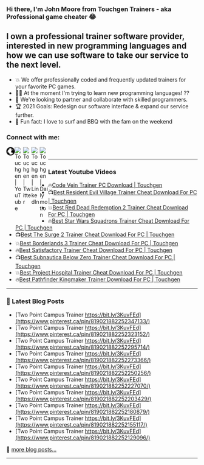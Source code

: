 ### Hi there, I'm John Moore from Touchgen Trainers - aka Professional game cheater 😂
## I own a professional trainer software provider, interested in new programming languages and how we can use software to take our service to the next level.

- 💥 We offer professionally coded and frequently updated trainers for your favorite PC games.
- 👩‍💻 At the moment I'm trying to learn new programming languages! ??
- 🤝 We're looking to partner and collaborate with skilled programmers.
- 🏆 2021 Goals: Redesign our software interface & expand our service further. 
- 🎉 Fun fact: I love to surf and BBQ with the fam on the weekend


### Connect with me:

[<img align="left" alt="Touchgen.net" width="22px" src="https://raw.githubusercontent.com/iconic/open-iconic/master/svg/globe.svg" />][website]
[<img align="left" alt="Touchgen | YouTube" width="22px" src="https://cdn.jsdelivr.net/npm/simple-icons@v3/icons/youtube.svg" />][youtube]
[<img align="left" alt="Touchgen | Twitter" width="22px" src="https://cdn.jsdelivr.net/npm/simple-icons@v3/icons/twitter.svg" />][twitter]
[<img align="left" alt="Touchgen | LinkedIn" width="22px" src="https://cdn.jsdelivr.net/npm/simple-icons@v3/icons/linkedin.svg" />][linkedin]
[<img align="left" alt="Touchgen | Dailymotion" width="22px" src="https://cdn.jsdelivr.net/npm/simple-icons@v3/icons/dailymotion.svg" />][dailymotion]

<br />

---
### Latest Youtube Videos

<!-- VIDEO-POST-LIST:START -->
 - 🔥[Code Vein Trainer PC Download | Touchgen](https://www.youtube.com/watch?v=g0uV3XJYyWU)
 - 📺[Best Resident Evil Village Trainer Cheat Download For PC | Touchgen](https://www.youtube.com/watch?v=oy_CNrI8DlY)
 - 💥[Best Red Dead Redemption 2 Trainer Cheat Download For PC | Touchgen](https://www.youtube.com/watch?v=dX3VmYrRqkY)
 - 🔥[Best Star Wars Squadrons Trainer Cheat Download For PC | Touchgen](https://www.youtube.com/watch?v=xDHtwMdYiFw)
 - 📺[Best The Surge 2 Trainer Cheat Download For PC | Touchgen](https://www.youtube.com/watch?v=gtByxJ0XD1U)
 - 💥[Best Borderlands 3 Trainer Cheat Download For PC | Touchgen](https://www.youtube.com/watch?v=1mCnnunOVM8)
 - 🔥[Best Satisfactory Trainer Cheat Download For PC | Touchgen](https://www.youtube.com/watch?v=xb_tsj03p90)
 - 📺[Best Subnautica Below Zero Trainer Cheat Download For PC | Touchgen](https://www.youtube.com/watch?v=kFKcSaWTBMc)
 - 💥[Best Project Hospital Trainer Cheat Download For PC | Touchgen](https://www.youtube.com/watch?v=b2prNIkFV_0)
 - 🔥[Best Pathfinder Kingmaker Trainer Download For PC | Touchgen](https://www.youtube.com/watch?v=M1s6WKM4k0o)<!-- VIDEO-POST-LIST:END -->
---

### 🧾 Latest Blog Posts

<!-- BLOG-POST-LIST:START -->
- [Two Point Campus Trainer https://bit.ly/3KuvFEd](https://www.pinterest.ca/pin/819021882252347133/)
- [Two Point Campus Trainer https://bit.ly/3KuvFEd](https://www.pinterest.ca/pin/819021882252323152/)
- [Two Point Campus Trainer https://bit.ly/3KuvFEd](https://www.pinterest.ca/pin/819021882252295714/)
- [Two Point Campus Trainer https://bit.ly/3KuvFEd](https://www.pinterest.ca/pin/819021882252273366/)
- [Two Point Campus Trainer https://bit.ly/3KuvFEd](https://www.pinterest.ca/pin/819021882252250256/)
- [Two Point Campus Trainer https://bit.ly/3KuvFEd](https://www.pinterest.ca/pin/819021882252227070/)
- [Two Point Campus Trainer https://bit.ly/3KuvFEd](https://www.pinterest.ca/pin/819021882252203429/)
- [Two Point Campus Trainer https://bit.ly/3KuvFEd](https://www.pinterest.ca/pin/819021882252180879/)
- [Two Point Campus Trainer https://bit.ly/3KuvFEd](https://www.pinterest.ca/pin/819021882252155117/)
- [Two Point Campus Trainer https://bit.ly/3KuvFEd](https://www.pinterest.ca/pin/819021882252129096/)
<!-- BLOG-POST-LIST:END -->

📖 [more blog posts...](https://touchgen-gaming-trainers.blogspot.com)

---


[website]: https://www.touchgen.net
[twitter]: https://twitter.com/touchgentrainer
[youtube]: https://www.youtube.com/c/Touchgen
[dailymotion]: https://www.dailymotion.com/dm_aedae9e8c0bf3c7b8a4c59d9a0f042c6
[linkedin]: https://www.linkedin.com/company/touchgencheats
